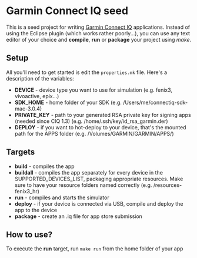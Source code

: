 # Garmin Connect IQ seed
This is a seed project for writing [Garmin Connect IQ](http://developer.garmin.com/connect-iq/) applications. Instead of using the Eclipse plugin (which works rather poorly...),
you can use any text editor of your choice and **compile**, **run** or **package** your project using *make*.

## Setup
All you'll need to get started is edit the ```properties.mk``` file. Here's a description of the variables:

- **DEVICE** - device type you want to use for simulation (e.g. fenix3, vivoactive, epix...)
- **SDK_HOME** - home folder of your SDK (e.g. /Users/me/connectiq-sdk-mac-3.0.4)
- **PRIVATE_KEY** - path to your generated RSA private key for signing apps (needed since CIQ 1.3) (e.g. /home/.ssh/key/id_rsa_garmin.der)
- **DEPLOY** - if you want to hot-deploy to your device, that's the mounted path for the APPS folder (e.g. /Volumes/GARMIN/GARMIN/APPS/)

## Targets
- **build** - compiles the app
- **buildall** - compiles the app separately for every device in the SUPPORTED_DEVICES_LIST, packaging appropriate resources. Make sure to have your resource folders named correctly (e.g. /resources-fenix3_hr)
- **run** - compiles and starts the simulator
- **deploy** - if your device is connected via USB, compile and deploy the app to the device
- **package** - create an .iq file for app store submission

## How to use?
To execute the **run** target, run ```make run``` from the home folder of your app
